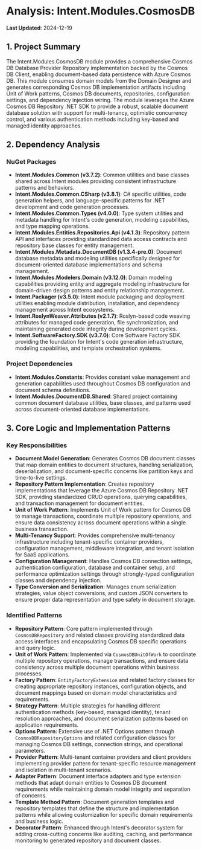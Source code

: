 # Analysis: Intent.Modules.CosmosDB

**Last Updated**: 2024-12-19

## 1. Project Summary

The Intent.Modules.CosmosDB module provides a comprehensive Cosmos DB Database Provider Repository implementation backed by the Cosmos DB Client, enabling document-based data persistence with Azure Cosmos DB. This module consumes domain models from the Domain Designer and generates corresponding Cosmos DB implementation artifacts including Unit of Work patterns, Cosmos DB documents, repositories, configuration settings, and dependency injection wiring. The module leverages the Azure Cosmos DB Repository .NET SDK to provide a robust, scalable document database solution with support for multi-tenancy, optimistic concurrency control, and various authentication methods including key-based and managed identity approaches.

## 2. Dependency Analysis

### NuGet Packages
- **Intent.Modules.Common (v3.7.2)**: Common utilities and base classes shared across Intent modules providing consistent infrastructure patterns and behaviors.
- **Intent.Modules.Common.CSharp (v3.8.1)**: C# specific utilities, code generation helpers, and language-specific patterns for .NET development and code generation processes.
- **Intent.Modules.Common.Types (v4.0.0)**: Type system utilities and metadata handling for Intent's code generation, modeling capabilities, and type mapping operations.
- **Intent.Modules.Entities.Repositories.Api (v4.1.3)**: Repository pattern API and interfaces providing standardized data access contracts and repository base classes for entity management.
- **Intent.Modules.Metadata.DocumentDB (v1.3.4-pre.0)**: Document database metadata and modeling utilities specifically designed for document-oriented database implementations and schema management.
- **Intent.Modules.Modelers.Domain (v3.12.0)**: Domain modeling capabilities providing entity and aggregate modeling infrastructure for domain-driven design patterns and entity relationship management.
- **Intent.Packager (v3.5.0)**: Intent module packaging and deployment utilities enabling module distribution, installation, and dependency management across Intent ecosystems.
- **Intent.RoslynWeaver.Attributes (v2.1.7)**: Roslyn-based code weaving attributes for managed code generation, file synchronization, and maintaining generated code integrity during development cycles.
- **Intent.SoftwareFactory.SDK (v3.7.0)**: Core Software Factory SDK providing the foundation for Intent's code generation infrastructure, modeling capabilities, and template orchestration systems.

### Project Dependencies
- **Intent.Modules.Constants**: Provides constant value management and generation capabilities used throughout Cosmos DB configuration and document schema definitions.
- **Intent.Modules.DocumentDB.Shared**: Shared project containing common document database utilities, base classes, and patterns used across document-oriented database implementations.

## 3. Core Logic and Implementation Patterns

### Key Responsibilities
- **Document Model Generation**: Generates Cosmos DB document classes that map domain entities to document structures, handling serialization, deserialization, and document-specific concerns like partition keys and time-to-live settings.
- **Repository Pattern Implementation**: Creates repository implementations that leverage the Azure Cosmos DB Repository .NET SDK, providing standardized CRUD operations, querying capabilities, and transaction management for document entities.
- **Unit of Work Pattern**: Implements Unit of Work pattern for Cosmos DB to manage transactions, coordinate multiple repository operations, and ensure data consistency across document operations within a single business transaction.
- **Multi-Tenancy Support**: Provides comprehensive multi-tenancy infrastructure including tenant-specific container providers, configuration management, middleware integration, and tenant isolation for SaaS applications.
- **Configuration Management**: Handles Cosmos DB connection settings, authentication configuration, database and container setup, and performance optimization settings through strongly-typed configuration classes and dependency injection.
- **Type Conversion and Serialization**: Manages enum serialization strategies, value object conversions, and custom JSON converters to ensure proper data representation and type safety in document storage.

### Identified Patterns
- **Repository Pattern**: Core pattern implemented through `CosmosDBRepository` and related classes providing standardized data access interfaces and encapsulating Cosmos DB specific operations and query logic.
- **Unit of Work Pattern**: Implemented via `CosmosDBUnitOfWork` to coordinate multiple repository operations, manage transactions, and ensure data consistency across multiple document operations within business processes.
- **Factory Pattern**: `EntityFactoryExtension` and related factory classes for creating appropriate repository instances, configuration objects, and document mappings based on domain model characteristics and requirements.
- **Strategy Pattern**: Multiple strategies for handling different authentication methods (key-based, managed identity), tenant resolution approaches, and document serialization patterns based on application requirements.
- **Options Pattern**: Extensive use of .NET Options pattern through `CosmosDBRepositoryOptions` and related configuration classes for managing Cosmos DB settings, connection strings, and operational parameters.
- **Provider Pattern**: Multi-tenant container providers and client providers implementing provider pattern for tenant-specific resource management and isolation in multi-tenant scenarios.
- **Adapter Pattern**: Document interface adapters and type extension methods that adapt domain entities to Cosmos DB document requirements while maintaining domain model integrity and separation of concerns.
- **Template Method Pattern**: Document generation templates and repository templates that define the structure and implementation patterns while allowing customization for specific domain requirements and business logic.
- **Decorator Pattern**: Enhanced through Intent's decorator system for adding cross-cutting concerns like auditing, caching, and performance monitoring to generated repository and document classes.